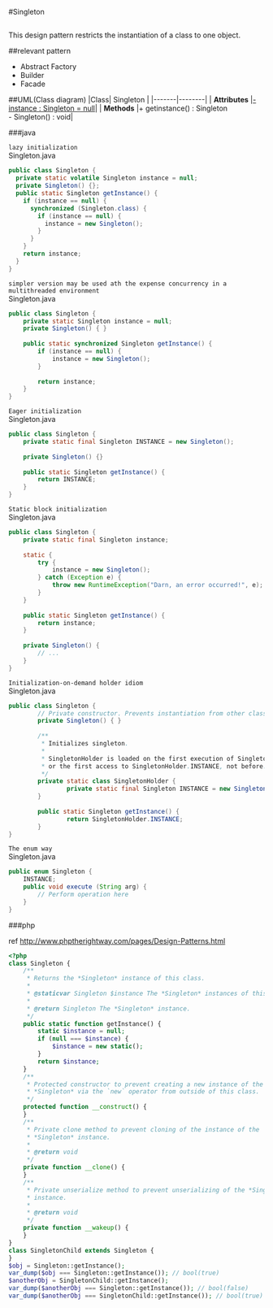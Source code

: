 #Singleton

##
This design pattern restricts the instantiation of a class to one object.

##relevant pattern
- Abstract Factory
- Builder
- Facade

##UML(Class diagram)
|Class| Singleton |
|-------|--------|
| **Attributes** |<span style="text-decoration: underline">- instance : Singleton = null</span>|
| **Methods** |+ getinstance() : Singleton <br /> - Singleton() : void|

###java

`lazy initialization`  
Singleton.java
```java
public class Singleton {
  private static volatile Singleton instance = null;
  private Singleton() {};
  public static Singleton getInstance() {
    if (instance == null) {
      synchronized (Singleton.class) {
        if (instance == null) {
          instance = new Singleton();
        }
      }
    }
    return instance;
  }
}
```
`simpler version may be used ath the expense concurrency in a multithreaded environment`  
Singleton.java
```java
public class Singleton {
    private static Singleton instance = null;
    private Singleton() { }
 
    public static synchronized Singleton getInstance() {
        if (instance == null) {
            instance = new Singleton();
        }
 
        return instance;
    }
}
```
`Eager initialization`  
Singleton.java
```java
public class Singleton {
    private static final Singleton INSTANCE = new Singleton();
 
    private Singleton() {}
 
    public static Singleton getInstance() {
        return INSTANCE;
    }
}
```
`Static block initialization`  
Singleton.java
```java
public class Singleton {
    private static final Singleton instance;
 
    static {
        try {
            instance = new Singleton();
        } catch (Exception e) {
            throw new RuntimeException("Darn, an error occurred!", e);
        }
    }
 
    public static Singleton getInstance() {
        return instance;
    }
 
    private Singleton() {
        // ...
    }
}
```
`Initialization-on-demand holder idiom`  
Singleton.java
```java
public class Singleton {
        // Private constructor. Prevents instantiation from other classes.
        private Singleton() { }
 
        /**
         * Initializes singleton.
         *
         * SingletonHolder is loaded on the first execution of Singleton.getInstance()
         * or the first access to SingletonHolder.INSTANCE, not before.
         */
        private static class SingletonHolder {
                private static final Singleton INSTANCE = new Singleton();
        }
 
        public static Singleton getInstance() {
                return SingletonHolder.INSTANCE;
        }
}
```
`The enum way`  
Singleton.java
```java
public enum Singleton {
    INSTANCE;
    public void execute (String arg) {
        // Perform operation here 
    }
}
```
###php

ref http://www.phptherightway.com/pages/Design-Patterns.html  

```php
<?php
class Singleton {
    /**
     * Returns the *Singleton* instance of this class.
     *
     * @staticvar Singleton $instance The *Singleton* instances of this class.
     *
     * @return Singleton The *Singleton* instance.
     */
    public static function getInstance() {
        static $instance = null;
        if (null === $instance) {
            $instance = new static();
        }
        return $instance;
    }
    /**
     * Protected constructor to prevent creating a new instance of the
     * *Singleton* via the `new` operator from outside of this class.
     */
    protected function __construct() {
    }
    /**
     * Private clone method to prevent cloning of the instance of the
     * *Singleton* instance.
     *
     * @return void
     */
    private function __clone() {
    }
    /**
     * Private unserialize method to prevent unserializing of the *Singleton*
     * instance.
     *
     * @return void
     */
    private function __wakeup() {
    }
}
class SingletonChild extends Singleton {
}
$obj = Singleton::getInstance();
var_dump($obj === Singleton::getInstance()); // bool(true)
$anotherObj = SingletonChild::getInstance();
var_dump($anotherObj === Singleton::getInstance()); // bool(false)
var_dump($anotherObj === SingletonChild::getInstance()); // bool(true)

```

